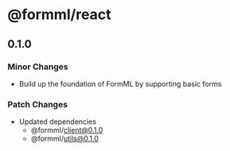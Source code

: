 # @formml/react

## 0.1.0

### Minor Changes

- Build up the foundation of FormML by supporting basic forms

### Patch Changes

- Updated dependencies
  - @formml/client@0.1.0
  - @formml/utils@0.1.0
